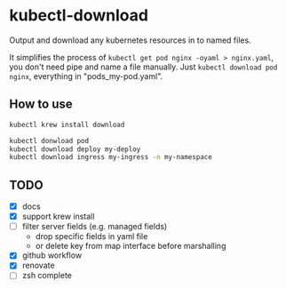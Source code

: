 # kubectl-download

Output and download any kubernetes resources in to named files.

It simplifies the process of `kubectl get pod nginx -oyaml > nginx.yaml`, you don't need pipe and name a file manually. Just `kubectl download pod nginx`, everything in "pods_my-pod.yaml".

## How to use

```sh
kubectl krew install download

kubectl donwload pod
kubectl download deploy my-deploy
kubectl download ingress my-ingress -n my-namespace
```

## TODO

- [x] docs
- [x] support krew install
- [ ] filter server fields (e.g. managed fields)
  - drop specific fields in yaml file
  - or delete key from map interface before marshalling
- [x] github workflow
- [x] renovate
- [ ] zsh complete
